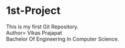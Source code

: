 # 1st-Project
This is my first Git Repository.
<br>
Author= Vikas Prajapat
<br>
Bachelor Of Engineering In Computer Science.

